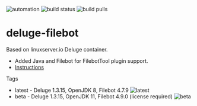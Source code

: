 ![automation](https://img.shields.io/docker/cloud/automated/edifus/deluge-filebot?style=plastic)
![build status](https://img.shields.io/docker/cloud/build/edifus/deluge-filebot?style=plastic)
![build pulls](https://img.shields.io/docker/pulls/edifus/deluge-filebot?style=plastic)

# deluge-filebot

Based on linuxserver.io Deluge container.
* Added Java and Filebot for FilebotTool plugin support.
* [Instructions](https://hub.docker.com/r/linuxserver/deluge/)


Tags
* latest - Deluge 1.3.15, OpenJDK 8, Filebot 4.7.9 ![latest](https://img.shields.io/docker/image-size/edifus/deluge-filebot/latest?style=plastic)
* beta   - Deluge 1.3.15, OpenJDK 11, Filebot 4.9.0 (license required) ![beta](https://img.shields.io/docker/image-size/edifus/deluge-filebot/beta?style=plastic)
